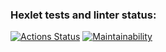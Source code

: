 ### Hexlet tests and linter status:
[![Actions Status](https://github.com/allomir/php-project-lvl1/workflows/hexlet-check/badge.svg)](https://github.com/allomir/php-project-lvl1/actions)
[![Maintainability](https://api.codeclimate.com/v1/badges/a99a88d28ad37a79dbf6/maintainability)](https://codeclimate.com/github/codeclimate/codeclimate/maintainability)
